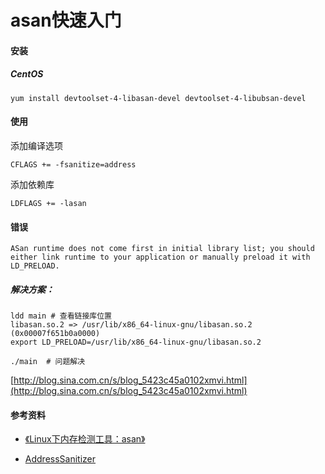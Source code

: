 # asan快速入门

#### 安装
##### CentOS
```shell
yum install devtoolset-4-libasan-devel devtoolset-4-libubsan-devel
```

#### 使用

添加编译选项

```shell
CFLAGS += -fsanitize=address 
```

添加依赖库

```shell
LDFLAGS += -lasan
```

#### 错误

```shell
ASan runtime does not come first in initial library list; you should either link runtime to your application or manually preload it with LD_PRELOAD.
```

##### 解决方案：

```shell
ldd main # 查看链接库位置
libasan.so.2 => /usr/lib/x86_64-linux-gnu/libasan.so.2 (0x00007f651b0a0000)
export LD_PRELOAD=/usr/lib/x86_64-linux-gnu/libasan.so.2

./main  # 问题解决
```

[http://blog.sina.com.cn/s/blog_5423c45a0102xmvi.html](http://blog.sina.com.cn/s/blog_5423c45a0102xmvi.html)

#### 参考资料

+ [《Linux下内存检测工具：asan》](https://blog.csdn.net/hanlizhong85/article/details/78076668?locationNum=2&fps=1)

+ [AddressSanitizer](https://en.wikipedia.org/wiki/AddressSanitizer)
